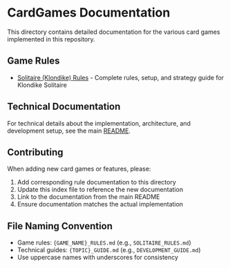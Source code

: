 # CardGames Documentation

This directory contains detailed documentation for the various card games implemented in this repository.

## Game Rules

- [Solitaire (Klondike) Rules](SOLITAIRE_RULES.md) - Complete rules, setup, and strategy guide for Klondike Solitaire

## Technical Documentation

For technical details about the implementation, architecture, and development setup, see the main [README](../README.md).

## Contributing

When adding new card games or features, please:

1. Add corresponding rule documentation to this directory
2. Update this index file to reference the new documentation
3. Link to the documentation from the main README
4. Ensure documentation matches the actual implementation

## File Naming Convention

- Game rules: `{GAME_NAME}_RULES.md` (e.g., `SOLITAIRE_RULES.md`)
- Technical guides: `{TOPIC}_GUIDE.md` (e.g., `DEVELOPMENT_GUIDE.md`)
- Use uppercase names with underscores for consistency